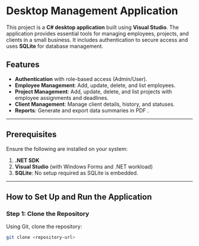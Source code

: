 # Desktop Management Application

This project is a **C# desktop application** built using **Visual Studio**. The application provides essential tools for managing employees, projects, and clients in a small business. It includes authentication to secure access and uses **SQLite** for database management.

## Features
- **Authentication** with role-based access (Admin/User).
- **Employee Management**: Add, update, delete, and list employees.
- **Project Management**: Add, update, delete, and list projects with employee assignments and deadlines.
- **Client Management**: Manage client details, history, and statuses.
- **Reports**: Generate and export data summaries in PDF .

---

## Prerequisites

Ensure the following are installed on your system:

1. **.NET SDK**
2. **Visual Studio** (with Windows Forms and .NET workload)
3. **SQLite**: No setup required as SQLite is embedded.


---

## How to Set Up and Run the Application

### Step 1: Clone the Repository

Using Git, clone the repository:

```bash
git clone <repository-url>
